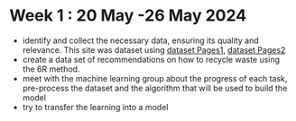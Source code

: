 # Week 1 : 20 May -26 May 2024

- identify and collect the necessary data, ensuring its quality and relevance. This site was dataset using [dataset Pages1](https://drive.google.com/file/d/1I01a5GwRpm0xdzbljNh7Mq86JrOyMKcg/view?usp=sharing), [dataset Pages2](https://drive.google.com/file/d/1r3xTHoWwzaADkNtuUdnbgcXvoa4a3iIf/view?usp=sharing) 
- create a data set of recommendations on how to recycle waste using the 6R method.
- meet with the machine learning group about the progress of each task, pre-process the dataset and the algorithm that will be used to build the model
- try to transfer the learning into a model

